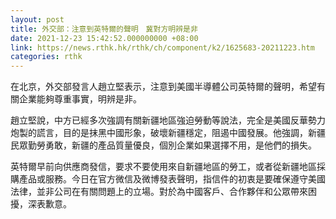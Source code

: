 ```yaml
---
layout: post
title: 外交部：注意到英特爾的聲明　冀對方明辨是非
date: 2021-12-23 15:42:52.000000000 +08:00
link: https://news.rthk.hk/rthk/ch/component/k2/1625683-20211223.htm
categories: rthk
---
```


在北京，外交部發言人趙立堅表示，注意到美國半導體公司英特爾的聲明，希望有關企業能夠尊重事實，明辨是非。

趙立堅說，中方已經多次強調有關新疆地區強迫勞動等說法，完全是美國反華勢力炮製的謊言，目的是抹黑中國形象，破壞新疆穩定，阻遏中國發展。他強調，新疆民眾勤勞勇敢，新疆的產品質量優良，個別企業如果選擇不用，是他們的損失。

英特爾早前向供應商發信，要求不要使用來自新疆地區的勞工，或者從新疆地區採購產品或服務。今日在官方微信及微博發表聲明，指信件的初衷是要確保遵守美國法律，並非公司在有關問題上的立場。對於為中國客戶、合作夥伴和公眾帶來困擾，深表歉意。
